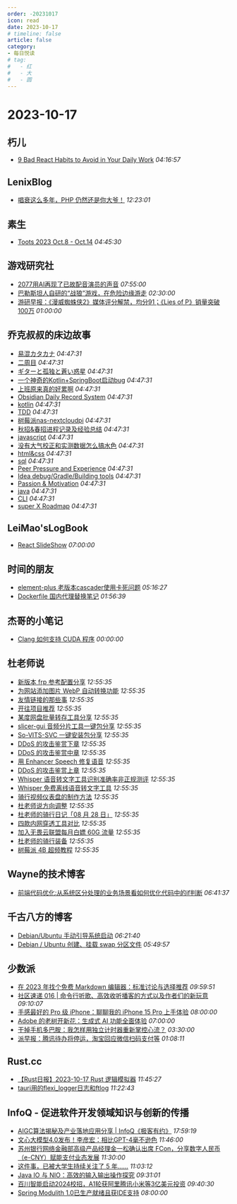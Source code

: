 ```yaml
---
order: -20231017
icon: read
date: 2023-10-17
# timeline: false
article: false
category:
- 每日悦读
# tag:
#   - 红
#   - 大
#   - 圆
---
```


# 2023-10-17 
## 朽儿<span></span>
* [9 Bad React Habits to Avoid in Your Daily Work](https://javascript.plainenglish.io/9-bad-react-habits-to-avoid-in-your-daily-work-9475cf95e500?source=rss-c3917681a8f5------2) *04:16:57* 
## LenixBlog<span></span>
* [唱衰这么多年，PHP 仍然还是你大爷！](https://blog.p2hp.com/archives/11685) *12:23:01* 
## 素生<span></span>
* [Toots 2023 Oct.8 - Oct.14](http://z.arlmy.me/posts/MastodonArchives/2023/MastodonTootsArchives_20231014/) *04:45:30* 
## 游戏研究社<span></span>
* [2077用AI再现了已故配音演员的声音](https://www.yystv.cn/p/11257) *07:55:00* 
* [巴勒斯坦人自研的“战狼”游戏，在危险边缘游走](https://www.yystv.cn/p/11255) *02:30:00* 
* [游研早报：《漫威蜘蛛侠2》媒体评分解禁，均分91；《Lies of P》销量突破100万](https://www.yystv.cn/p/11254) *01:00:00* 
## 乔克叔叔的床边故事<span></span>
* [易混カタカナ](https://lifeodyssey.github.io/posts/b30efee3.html) *04:47:31* 
* [二周目](https://lifeodyssey.github.io/posts/a41520c0.html) *04:47:31* 
* [ギターと孤独と蒼い惑星](https://lifeodyssey.github.io/posts/b25cb4c7.html) *04:47:31* 
* [一个神奇的Kotlin+SpringBoot启动bug](https://lifeodyssey.github.io/posts/8bf3d056.html) *04:47:31* 
* [上班原来真的好累啊](https://lifeodyssey.github.io/posts/8cacdaad.html) *04:47:31* 
* [Obsidian Daily Record System](https://lifeodyssey.github.io/posts/f36cc8b7.html) *04:47:31* 
* [kotlin](https://lifeodyssey.github.io/posts/73362798.html) *04:47:31* 
* [TDD](https://lifeodyssey.github.io/posts/715050f6.html) *04:47:31* 
* [树莓派nas-nextcloudpi](https://lifeodyssey.github.io/posts/d7f3beca.html) *04:47:31* 
* [秋招&春招进程记录及经验总结](https://lifeodyssey.github.io/posts/2cb8508a.html) *04:47:31* 
* [javascript](https://lifeodyssey.github.io/posts/84ea90f7.html) *04:47:31* 
* [没有大气校正和实测数据怎么搞水色](https://lifeodyssey.github.io/posts/6c4d8823.html) *04:47:31* 
* [html&css](https://lifeodyssey.github.io/posts/947599bf.html) *04:47:31* 
* [sql](https://lifeodyssey.github.io/posts/dbd66adf.html) *04:47:31* 
* [Peer Pressure and Experience](https://lifeodyssey.github.io/posts/7f4ddd0d.html) *04:47:31* 
* [Idea debug/Gradle/Building tools](https://lifeodyssey.github.io/posts/984bc8b6.html) *04:47:31* 
* [Passion & Motivation](https://lifeodyssey.github.io/posts/49d62bf8.html) *04:47:31* 
* [java](https://lifeodyssey.github.io/posts/7f1ae6d2.html) *04:47:31* 
* [CLI](https://lifeodyssey.github.io/posts/de5113b6.html) *04:47:31* 
* [super X Roadmap](https://lifeodyssey.github.io/posts/4cc6684d.html) *04:47:31* 
## LeiMao'sLogBook<span></span>
* [React SlideShow](https://leimao.github.io/project/React-SlideShow/) *07:00:00* 
## 时间的朋友<span></span>
* [element-plus 老版本cascader使用卡死问题](https://blog.storycn.cn/posts/2023/10/element-plus-cascader/) *05:16:27* 
* [Dockerfile 国内代理替换笔记](https://blog.storycn.cn/posts/2023/10/file-proxy/) *01:56:39* 
## 杰哥的小笔记<span></span>
* [Clang 如何支持 CUDA 程序](https://jia.je/software/2023/10/17/clang-cuda-support/) *00:00:00* 
## 杜老师说<span></span>
* [新版本 frp 参考配置分享](https://dusays.com/636/) *12:55:35* 
* [为网站添加图片 WebP 自动转换功能](https://dusays.com/635/) *12:55:35* 
* [友情链接的那些事](https://dusays.com/634/) *12:55:35* 
* [开往项目推荐](https://dusays.com/633/) *12:55:35* 
* [某度网盘批量转存工具分享](https://dusays.com/632/) *12:55:35* 
* [slicer-gui 音频分片工具一键包分享](https://dusays.com/631/) *12:55:35* 
* [So-VITS-SVC 一键安装包分享](https://dusays.com/630/) *12:55:35* 
* [DDoS 的攻击鉴赏下章](https://dusays.com/629/) *12:55:35* 
* [DDoS 的攻击鉴赏中章](https://dusays.com/628/) *12:55:35* 
* [用 Enhancer Speech 修复语音](https://dusays.com/627/) *12:55:35* 
* [DDoS 的攻击鉴赏上章](https://dusays.com/626/) *12:55:35* 
* [Whisper 语音转文字工具识别准确率非正规测评](https://dusays.com/625/) *12:55:35* 
* [Whisper 免费离线语音转文字工具](https://dusays.com/624/) *12:55:35* 
* [骑行视频仪表盘的制作方法](https://dusays.com/623/) *12:55:35* 
* [杜老师说方向调整](https://dusays.com/622/) *12:55:35* 
* [杜老师的骑行日记「08 月 28 日」](https://dusays.com/621/) *12:55:35* 
* [四款内网穿透工具对比](https://dusays.com/620/) *12:55:35* 
* [加入无畏云联盟每月白嫖 60G 流量](https://dusays.com/619/) *12:55:35* 
* [杜老师的骑行装备](https://dusays.com/618/) *12:55:35* 
* [树莓派 4B 超频教程](https://dusays.com/617/) *12:55:35* 
## Wayne的技术博客<span></span>
* [前端代码优化:从系统区分处理的业务场景看如何优化代码中的if判断](http://blog.michealwayne.cn/2023/10/15/code/%E5%A6%82%E4%BD%95%E4%BC%98%E5%8C%96%E4%BB%A3%E7%A0%81%E4%B8%AD%E7%9A%84if%E5%88%A4%E6%96%AD/) *06:41:37* 
## 千古八方的博客<span></span>
* [Debian/Ubuntu 手动引导系统启动](https://rangotec.com/archives/1029) *06:21:40* 
* [Debian / Ubuntu 创建、挂载 swap 分区文件](https://rangotec.com/archives/1027) *05:49:57* 
## 少数派<span></span>
* [在 2023 年找个免费 Markdown 编辑器：标准讨论与选择推荐](https://sspai.com/prime/story/free-markdown-editor-2023) *09:59:51* 
* [社区速递 016 | 命令行听歌、高效收听播客的方式以及作者们的新玩意](https://sspai.com/post/83650) *09:10:07* 
* [手感最好的 Pro 级 iPhone：聊聊我的 iPhone 15 Pro 上手体验](https://sspai.com/post/83552) *08:00:00* 
* [Adobe 的老树开新花：生成式 AI 功能全面体验](https://sspai.com/post/83561) *07:00:00* 
* [干掉手机多巴胺：我怎样用独立计时器重新掌控心流？](https://sspai.com/post/83531) *03:30:00* 
* [派早报：腾讯待办将停运，淘宝回应微信扫码支付等](https://sspai.com/post/83640) *01:08:11* 
## Rust.cc<span></span>
* [【Rust日报】2023-10-17 Rust 逻辑模拟器](https://rustcc.cn/article?id=807ba553-1b50-48c2-a77a-b77bbf10f81a) *11:45:27* 
* [tauri用的flexi_logger日志和ftlog](https://rustcc.cn/article?id=511adc35-11a0-4c45-84e8-3222ed1d05a4) *11:22:43* 
## InfoQ - 促进软件开发领域知识与创新的传播<span></span>
* [AIGC算法揭秘及产业落地应用分享 | InfoQ《极客有约》](https://www.infoq.cn/video/idMMYqv5l7whyeZCj1bf?utm_source=rss&utm_medium=article) *17:59:19* 
* [文心大模型4.0发布！李彦宏：相比GPT-4毫不逊色](https://www.infoq.cn/article/2vE0o4dBI6N4idPFTUlt?utm_source=rss&utm_medium=article) *11:46:00* 
* [苏州银行网络金融部高级产品经理金一松确认出席 FCon，分享数字人民币（e-CNY）赋能支付业态发展](https://www.infoq.cn/article/aZeXzXbevHvMwikAtKZd?utm_source=rss&utm_medium=article) *11:30:00* 
* [这件事，已被大学生持续关注了 5 年……](https://www.infoq.cn/article/b7xuUQKHJvIFoVma98Zx?utm_source=rss&utm_medium=article) *11:03:12* 
* [Java IO 与 NIO：高效的输入输出操作探究](https://xie.infoq.cn/article/82eece134e72735de70d9a0a1?utm_source=rss&utm_medium=article) *09:31:01* 
* [百川智能启动2024校招，A1轮获阿里腾讯小米等3亿美元投资](https://www.infoq.cn/article/uxPrRHWE4XEz4d7XZiL3?utm_source=rss&utm_medium=article) *09:40:30* 
* [Spring Modulith 1.0已生产就绪且获IDE支持](https://www.infoq.cn/article/ae3VpuezDx73cRHwHswd?utm_source=rss&utm_medium=article) *08:00:00* 
